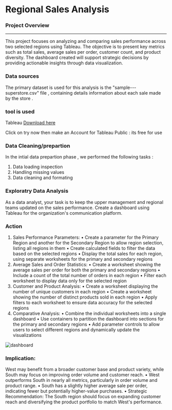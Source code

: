# Regional Sales Analysis 

### Project Overview 
---

This project focuses on analyzing and comparing sales performance across two selected regions using Tableau. The objective is to present key metrics such as total sales, average sales per order, customer count, and product diversity. The dashboard created will support strategic decisions by providing actionable insights through data visualization.

### Data sources
The primary dataset is used for this analysis is the  "sample---superstore.csv" file , containing details information about each sale made by the store .

### tool is used 
Tableau [Download here](https://community.tableau.com/s/topic/0TO4T000000QF9sWAG/tableau-public ) 

Click on try now then make an Account for Tableau Public : its free for use 

### Data Cleaning/prepartion 

In the intial data prepartion phase , we performed the following tasks :
1. Data loading inspection
2. Handling missing values
3. Data cleaning and formating

### Exploratry Data Analysis

As a data analyst, your task is to keep the upper management and regional teams 
updated on the sales performance. Create a dashboard using Tableau for the 
organization's communication platform. 
  ### Action 
1. Sales Performance Parameters: 
• Create a parameter for the Primary Region and another for the 
Secondary Region to allow region selection, listing all regions in them 
• Create calculated fields to filter the data based on the selected regions 
• Display the total sales for each region, using separate worksheets for the 
primary and secondary regions 
2. Average Sales and Order Statistics: 
• Create a worksheet showing the average sales per order for both the 
primary and secondary regions 
• Include a count of the total number of orders in each region 
• Filter each worksheet to display data only for the selected region 
3. Customer and Product Analysis: 
• Create a worksheet displaying the number of unique customers in each 
region 
• Create a worksheet showing the number of distinct products sold in 
each region 
• Apply filters to each worksheet to ensure data accuracy for the selected 
regions 
4. Comparative Analysis: 
• Combine the individual worksheets into a single dashboard 
• Use containers to partition the dashboard into sections for the primary 
and secondary regions 
• Add parameter controls to allow users to select different regions and 
dynamically update the visualizations



![dashboard](https://github.com/user-attachments/assets/5b03a0ab-fac7-475d-b0f7-e4c907b8defe)

### Implication:
West may benefit from a broader customer base and product variety, while South may focus on improving order volume and customer reach.
•	West outperforms South in nearly all metrics, particularly in order volume and product range.
•	South has a slightly higher average sale per order, indicating fewer but potentially higher-value purchases.
•	Strategic Recommendation: The South region should focus on expanding customer reach and diversifying the product portfolio to match West's performance.

